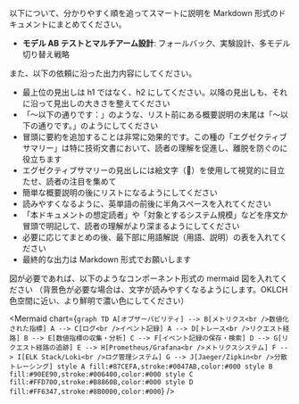 以下について、分かりやすく順を追ってスマートに説明を Markdown 形式のドキュメントにまとめてください。

- **モデル AB テストとマルチアーム設計**: フォールバック、実験設計、多モデル切り替え戦略

また、以下の依頼に沿った出力内容にしてください。
- 最上位の見出しは h1 ではなく、h2 にしてください。以降の見出しも、それに沿って見出しの大きさを整えてください
- 「～以下の通りです：」のような、リスト前にある概要説明の末尾は「～以下の通りです。」のようにしてください
- 冒頭に要約を追加することは非常に効果的です。この種の「エグゼクティブサマリー」は特に技術文書において、読者の理解を促進し、離脱を防ぐのに役立ちます
- エグゼクティブサマリーの見出しには絵文字（🔑）を使用して視覚的に目立たせ、読者の注目を集めて
- 簡単な概要説明の後にリストになるようにしてください
- 読みやすくなるように、英単語の前後に半角スペースを入れてください
- 「本ドキュメントの想定読者」や「対象とするシステム規模」などを序文か冒頭で明記して、読者の理解がより深まるようにしてください
- 必要に応じてまとめの後、最下部に用語解説（用語、説明）の表を入れてください
- 最終的な出力は Markdown 形式でお願いします

図が必要であれば、以下のようなコンポーネント形式の mermaid 図を入れてください
（背景色が必要な場合は、文字が読みやすくなるようにします。OKLCH色空間に近い、より鮮明で濃い色にしてください）

<Mermaid chart={`
graph TD
    A[オブザーバビリティ] --> B[メトリクス<br />数値化された指標]
    A --> C[ログ<br />イベント記録]
    A --> D[トレース<br />リクエスト経路]
    B --> E[数値指標の収集・分析]
    C --> F[イベント記録の保存・検索]
    D --> G[リクエスト経路の追跡]
    E --> H[Prometheus/Grafana<br />メトリクスシステム]
    F --> I[ELK Stack/Loki<br />ログ管理システム]
    G --> J[Jaeger/Zipkin<br />分散トレーシング]
    style A fill:#87CEFA,stroke:#0047AB,color:#000
    style B fill:#90EE90,stroke:#006400,color:#000
    style C fill:#FFD700,stroke:#B8860B,color:#000
    style D fill:#FF6347,stroke:#8B0000,color:#000
`} />
